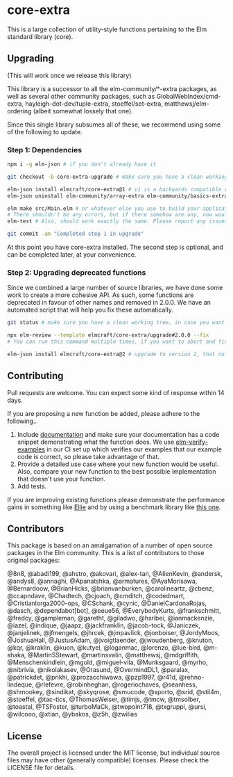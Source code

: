 # core-extra

This is a large collection of utility-style functions pertaining to the Elm standard library (core).

## Upgrading

(This will work once we release this library)

This library is a successor to all the elm-community/\*-extra packages, as well as several other community packages, such as GlobalWebIndex/cmd-extra, hayleigh-dot-dev/tuple-extra, stoeffel/set-extra, matthewsj/elm-ordering (albeit somewhat lossely that one).

Since this single library subsumes all of these, we recommend using some of the following to update.

### Step 1: Dependencies

```bash
npm i -g elm-json # if you don't already have it

git checkout -b core-extra-upgrade # make sure you have a clean working tree, in case you want to revert

elm-json install elmcraft/core-extra@1 # v1 is a backwards compatible version
elm-json uninstall elm-community/array-extra elm-community/basics-extra elm-community/dict-extra elm-community/list-extra elm-community/maybe-extra elm-community/result-extra elm-community/string-extra GlobalWebIndex/cmd-extra hayleigh-dot-dev/tuple-extra stoeffel/set-extra

elm make src/Main.elm # or whatever else you use to build your application
# There shouldn't be any errors, but if there somehow are any, now would be a good time to fix them.
elm-test # Also, should work exactly the same. Please report any issues.

git commit -am "Completed step 1 in upgrade"
```

At this point you have core-extra installed. The second step is optional, and can be completed later, at your convenience.

### Step 2: Upgrading deprecated functions

Since we combined a large number of source libraries, we have done some work to create a more cohesive API. As such, some functions are deprecated in favour of other names and removed in 2.0.0. We have an automated script that will help you fix these automatically.

```bash
git status # make sure you have a clean working tree, in case you want to revert

npx elm-review --template elmcraft/core-extra/upgrade#2.0.0 --fix
# You can run this command multiple times, if you want to abort and fix stuff automatically

elm-json install elmcraft/core-extra@2 # upgrade to version 2, that no longer contains deprecated functions
```

## Contributing

Pull requests are welcome. You can expect some kind of response within 14 days.

If you are proposing a new function be added, please adhere to the following..

1. Include [documentation](http://package.elm-lang.org/help/documentation-format) and make sure your documentation has a code snippet demonstrating what the function does. We use [elm-verify-examples](https://github.com/stoeffel/elm-verify-examples) in our CI set up which verifies our examples that our example code is correct, so please take advantage of that.
2. Provide a detailed use case where your new function would be useful. Also, compare your new function to the best possible implementation that doesn't use your function.
3. Add tests.

If you are improving existing functions please demonstrate the performance gains in something like [Ellie](https://ellie-app.com/) and by using a benchmark library like [this one](https://github.com/elm-explorations/benchmark).

## Contributors

This package is based on an amalgamation of a number of open source packages in the Elm community.
This is a list of contributors to those original packages:

@8n8, @abadi199, @ahstro, @akovari, @alex-tan, @AlienKevin, @andersk, @andys8, @annaghi, @Apanatshka, @armatures, @AyaMorisawa, @Bernardoow, @BrianHicks, @brianvanburken, @carolineartz, @cbenz, @ccapndave, @Chadtech, @cjoach, @cmditch, @codedmart, @CristianIorga2000-ops, @CSchank, @cynic, @DanielCardonaRojas, @dasch, @dependabot[bot], @eeue56, @EverybodyKurts, @frankschmitt, @fredcy, @gampleman, @garetht, @giladwo, @hsribei, @ianmackenzie, @iazel, @indique, @jaapz, @jackfranklin, @jacob-tock, @Janiczek, @janjelinek, @jfmengels, @jhrcek, @jmpavlick, @jonboiser, @JordyMoos, @JoshuaHall, @JustusAdam, @jvoigtlaender, @jwoudenberg, @knuton, @kqr, @kraklin, @kuon, @kutyel, @loganmac, @lorenzo, @lue-bird, @m-shaka, @MartinSStewart, @martinsvalin, @matthewsj, @mdgriffith, @Menschenkindlein, @mgold, @miguel-vila, @Munksgaard, @myrho, @nibrivia, @nikolakasev, @Orasund, @OvermindDL1, @paralax, @patrickdet, @prikhi, @prozacchiwawa, @pzp1997, @r41d, @rehno-lindeque, @rlefevre, @robinheghan, @rogeriochaves, @seanhess, @shmookey, @sindikat, @skyqrose, @smucode, @sporto, @srid, @stil4m, @stoeffel, @tac-tics, @ThomasWeiser, @timjs, @tmcw, @tmsolber, @toastal, @TSFoster, @turboMaCk, @twopoint718, @txgruppi, @ursi, @wilcooo, @xtian, @ybakos, @z5h, @zwilias

## License

The overall project is licensed under the MIT license, but individual source files may have other (generally compatible) licenses. Please check the LICENSE file for details.
